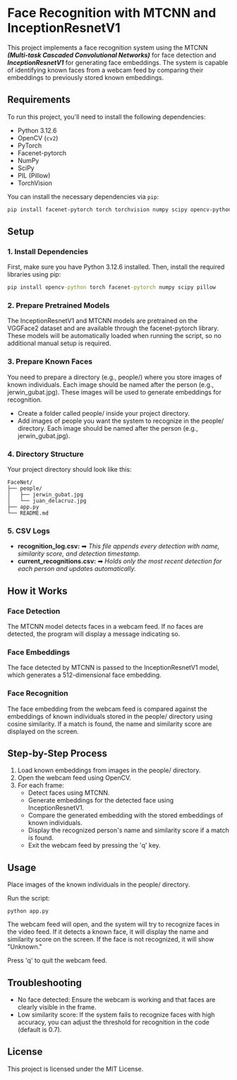 # Face Recognition with MTCNN and InceptionResnetV1

This project implements a face recognition system using the MTCNN <b><i>(Multi-task Cascaded Convolutional Networks)</b></i> for face detection and <b><i>InceptionResnetV1</b></i> for generating face embeddings. The system is capable of identifying known faces from a webcam feed by comparing their embeddings to previously stored known embeddings.

## Requirements

To run this project, you'll need to install the following dependencies:

- Python 3.12.6
- OpenCV (`cv2`)
- PyTorch
- Facenet-pytorch
- NumPy
- SciPy
- PIL (Pillow)
- TorchVision

You can install the necessary dependencies via `pip`:

```bash
pip install facenet-pytorch torch torchvision numpy scipy opencv-python pillow
```
## Setup
### 1. Install Dependencies
First, make sure you have Python 3.12.6 installed. Then, install the required libraries using pip:
```cmd
pip install opencv-python torch facenet-pytorch numpy scipy pillow
```
### 2. Prepare Pretrained Models
The InceptionResnetV1 and MTCNN models are pretrained on the VGGFace2 dataset and are available through the facenet-pytorch library. These models will be automatically loaded when running the script, so no additional manual setup is required.
### 3. Prepare Known Faces
You need to prepare a directory (e.g., people/) where you store images of known individuals. Each image should be named after the person (e.g., jerwin_gubat.jpg). These images will be used to generate embeddings for recognition.
- Create a folder called people/ inside your project directory.
- Add images of people you want the system to recognize in the people/ directory. Each image should be named after the person (e.g., jerwin_gubat.jpg).
### 4. Directory Structure
Your project directory should look like this:
```
FaceNet/
├── people/
│   ├── jerwin_gubat.jpg
│   └── juan_delacruz.jpg
├── app.py
└── README.md
```
### 5. CSV Logs
- <b>recognition_log.csv:</b> ➡ <i>This file appends every detection with name, similarity score, and detection timestamp.</i>
- <b>current_recognitions.csv:</b> ➡ <i>Holds only the most recent detection for each person and updates automatically.</i>

## How it Works
### Face Detection
The MTCNN model detects faces in a webcam feed. If no faces are detected, the program will display a message indicating so.

### Face Embeddings
The face detected by MTCNN is passed to the InceptionResnetV1 model, which generates a 512-dimensional face embedding.

### Face Recognition
The face embedding from the webcam feed is compared against the embeddings of known individuals stored in the people/ directory using cosine similarity. If a match is found, the name and similarity score are displayed on the screen.

## Step-by-Step Process
1. Load known embeddings from images in the people/ directory.
2. Open the webcam feed using OpenCV.
3. For each frame:
     - Detect faces using MTCNN.
     - Generate embeddings for the detected face using InceptionResnetV1.
     - Compare the generated embedding with the stored embeddings of known individuals.
     - Display the recognized person's name and similarity score if a match is found.
     - Exit the webcam feed by pressing the 'q' key.
## Usage
Place images of the known individuals in the people/ directory.

Run the script:
```
python app.py
```
The webcam feed will open, and the system will try to recognize faces in the video feed. If it detects a known face, it will display the name and similarity score on the screen. If the face is not recognized, it will show "Unknown."

Press 'q' to quit the webcam feed.

## Troubleshooting
- No face detected: Ensure the webcam is working and that faces are clearly visible in the frame.
- Low similarity score: If the system fails to recognize faces with high accuracy, you can adjust the threshold for recognition in the code (default is 0.7).
## License
This project is licensed under the MIT License.
